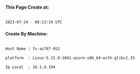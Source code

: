 
   
#### This Page Create at:

```bash

2023-07-24 - 08:13:19 UTC

```

#### Create By Machine:

```bash

Host Name : fv-az797-952

platform  : Linux-5.15.0-1041-azure-x86_64-with-glibc2.35

Ip Local  : 10.1.0.194

```

